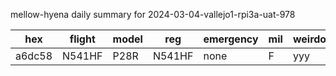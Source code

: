 mellow-hyena daily summary for 2024-03-04-vallejo1-rpi3a-uat-978

|hex|flight|model|reg|emergency|mil|weirdo|
|--|--|--|--|--|--|--|
|a6dc58|N541HF|P28R|N541HF|none|F|yyy|
